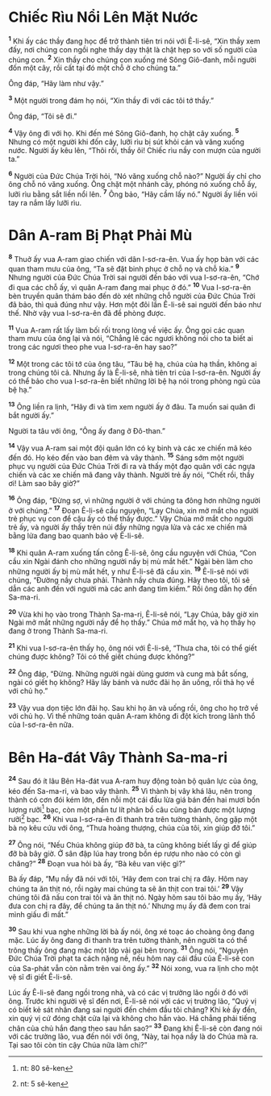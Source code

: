 # Chiếc Rìu Nổi Lên Mặt Nước
<sup><b>1</b></sup> Khi ấy các thầy đang học để trở thành tiên tri nói với Ê-li-sê, “Xin thầy xem đấy, nơi chúng con ngồi nghe thầy dạy thật là chật hẹp so với số người của chúng con. <sup><b>2</b></sup> Xin thầy cho chúng con xuống mé Sông Giô-đanh, mỗi người đốn một cây, rồi cất tại đó một chỗ ở cho chúng ta.”

Ông đáp, “Hãy làm như vậy.”

<sup><b>3</b></sup> Một người trong đám họ nói, “Xin thầy đi với các tôi tớ thầy.”

Ông đáp, “Tôi sẽ đi.”

<sup><b>4</b></sup> Vậy ông đi với họ. Khi đến mé Sông Giô-đanh, họ chặt cây xuống. <sup><b>5</b></sup> Nhưng có một người khi đốn cây, lưỡi rìu bị sút khỏi cán và văng xuống nước. Người ấy kêu lên, “Thôi rồi, thầy ôi! Chiếc rìu nầy con mượn của người ta.”

<sup><b>6</b></sup> Người của Ðức Chúa Trời hỏi, “Nó văng xuống chỗ nào?” Người ấy chỉ cho ông chỗ nó văng xuống. Ông chặt một nhánh cây, phóng nó xuống chỗ ấy, lưỡi rìu bằng sắt liền nổi lên. <sup><b>7</b></sup> Ông bảo, “Hãy cầm lấy nó.” Người ấy liền vói tay ra nắm lấy lưỡi rìu.

# Dân A-ram Bị Phạt Phải Mù
<sup><b>8</b></sup> Thuở ấy vua A-ram giao chiến với dân I-sơ-ra-ên. Vua ấy họp bàn với các quan tham mưu của ông, “Ta sẽ đặt binh phục ở chỗ nọ và chỗ kia.” <sup><b>9</b></sup> Nhưng người của Ðức Chúa Trời sai người đến báo với vua I-sơ-ra-ên, “Chớ đi qua các chỗ ấy, vì quân A-ram đang mai phục ở đó.” <sup><b>10</b></sup> Vua I-sơ-ra-ên bèn truyền quân thám báo đến dò xét những chỗ người của Ðức Chúa Trời đã bảo, thì quả đúng như vậy. Hơn một đôi lần Ê-li-sê sai người đến báo như thế. Nhờ vậy vua I-sơ-ra-ên đã đề phòng được.

<sup><b>11</b></sup> Vua A-ram rất lấy làm bối rối trong lòng về việc ấy. Ông gọi các quan tham mưu của ông lại và nói, “Chẳng lẽ các ngươi không nói cho ta biết ai trong các ngươi theo phe vua I-sơ-ra-ên hay sao?”

<sup><b>12</b></sup> Một trong các tôi tớ của ông tâu, “Tâu bệ hạ, chúa của hạ thần, không ai trong chúng tôi cả. Nhưng ấy là Ê-li-sê, nhà tiên tri của I-sơ-ra-ên. Người ấy có thể bảo cho vua I-sơ-ra-ên biết những lời bệ hạ nói trong phòng ngủ của bệ hạ.”

<sup><b>13</b></sup> Ông liền ra lịnh, “Hãy đi và tìm xem người ấy ở đâu. Ta muốn sai quân đi bắt người ấy.”

Người ta tâu với ông, “Ông ấy đang ở Ðô-than.”

<sup><b>14</b></sup> Vậy vua A-ram sai một đội quân lớn có kỵ binh và các xe chiến mã kéo đến đó. Họ kéo đến vào ban đêm và vây thành. <sup><b>15</b></sup> Sáng sớm một người phục vụ người của Ðức Chúa Trời đi ra và thấy một đạo quân với các ngựa chiến và các xe chiến mã đang vây thành. Người trẻ ấy nói, “Chết rồi, thầy ơi! Làm sao bây giờ?”

<sup><b>16</b></sup> Ông đáp, “Ðừng sợ, vì những người ở với chúng ta đông hơn những người ở với chúng.” <sup><b>17</b></sup> Ðoạn Ê-li-sê cầu nguyện, “Lạy Chúa, xin mở mắt cho người trẻ phục vụ con để cậu ấy có thể thấy được.” Vậy Chúa mở mắt cho người trẻ ấy, và người ấy thấy trên núi đầy những ngựa lửa và các xe chiến mã bằng lửa đang bao quanh bảo vệ Ê-li-sê.

<sup><b>18</b></sup> Khi quân A-ram xuống tấn công Ê-li-sê, ông cầu nguyện với Chúa, “Con cầu xin Ngài đánh cho những người nầy bị mù mắt hết.” Ngài bèn làm cho những người ấy bị mù mắt hết, y như Ê-li-sê đã cầu xin. <sup><b>19</b></sup> Ê-li-sê nói với chúng, “Ðường nầy chưa phải. Thành nầy chưa đúng. Hãy theo tôi, tôi sẽ dẫn các anh đến với người mà các anh đang tìm kiếm.” Rồi ông dẫn họ đến Sa-ma-ri.

<sup><b>20</b></sup> Vừa khi họ vào trong Thành Sa-ma-ri, Ê-li-sê nói, “Lạy Chúa, bây giờ xin Ngài mở mắt những người nầy để họ thấy.” Chúa mở mắt họ, và họ thấy họ đang ở trong Thành Sa-ma-ri.

<sup><b>21</b></sup> Khi vua I-sơ-ra-ên thấy họ, ông nói với Ê-li-sê, “Thưa cha, tôi có thể giết chúng được không? Tôi có thể giết chúng được không?”

<sup><b>22</b></sup> Ông đáp, “Ðừng. Những người ngài dùng gươm và cung mà bắt sống, ngài có giết họ không? Hãy lấy bánh và nước đãi họ ăn uống, rồi thả họ về với chủ họ.”

<sup><b>23</b></sup> Vậy vua dọn tiệc lớn đãi họ. Sau khi họ ăn và uống rồi, ông cho họ trở về với chủ họ. Vì thế những toán quân A-ram không đi đột kích trong lãnh thổ của I-sơ-ra-ên nữa.

# Bên Ha-đát Vây Thành Sa-ma-ri
<sup><b>24</b></sup> Sau đó ít lâu Bên Ha-đát vua A-ram huy động toàn bộ quân lực của ông, kéo đến Sa-ma-ri, và bao vây thành. <sup><b>25</b></sup> Vì thành bị vây khá lâu, nên trong thành có cơn đói kém lớn, đến nỗi một cái đầu lừa giá bán đến hai mươi bốn lượng rưỡi[^1-d9cefd64-c263-4bdf-b7c9-3a3477d777cc] bạc, còn một phần tư lít phân bồ câu cũng bán được một lượng rưỡi[^2-d9cefd64-c263-4bdf-b7c9-3a3477d777cc] bạc. <sup><b>26</b></sup> Khi vua I-sơ-ra-ên đi thanh tra trên tường thành, ông gặp một bà nọ kêu cứu với ông, “Thưa hoàng thượng, chúa của tôi, xin giúp đỡ tôi.”

<sup><b>27</b></sup> Ông nói, “Nếu Chúa không giúp đỡ bà, ta cũng không biết lấy gì để giúp đỡ bà bây giờ. Ở sân đập lúa hay trong bồn ép rượu nho nào có còn gì chăng?” <sup><b>28</b></sup> Ðoạn vua hỏi bà ấy, “Bà kêu van việc gì?”

Bà ấy đáp, “Mụ nầy đã nói với tôi, ‘Hãy đem con trai chị ra đây. Hôm nay chúng ta ăn thịt nó, rồi ngày mai chúng ta sẽ ăn thịt con trai tôi.’ <sup><b>29</b></sup> Vậy chúng tôi đã nấu con trai tôi và ăn thịt nó. Ngày hôm sau tôi bảo mụ ấy, ‘Hãy đưa con chị ra đây, để chúng ta ăn thịt nó.’ Nhưng mụ ấy đã đem con trai mình giấu đi mất.”

<sup><b>30</b></sup> Sau khi vua nghe những lời bà ấy nói, ông xé toạc áo choàng ông đang mặc. Lúc ấy ông đang đi thanh tra trên tường thành, nên người ta có thể trông thấy ông đang mặc một lớp vải gai bên trong. <sup><b>31</b></sup> Ông nói, “Nguyện Ðức Chúa Trời phạt ta cách nặng nề, nếu hôm nay cái đầu của Ê-li-sê con của Sa-phát vẫn còn nằm trên vai ông ấy.” <sup><b>32</b></sup> Nói xong, vua ra lịnh cho một vệ sĩ đi giết Ê-li-sê.

Lúc ấy Ê-li-sê đang ngồi trong nhà, và có các vị trưởng lão ngồi ở đó với ông. Trước khi người vệ sĩ đến nơi, Ê-li-sê nói với các vị trưởng lão, “Quý vị có biết kẻ sát nhân đang sai người đến chém đầu tôi chăng? Khi kẻ ấy đến, xin quý vị cứ đóng chặt cửa lại và không cho hắn vào. Há chẳng phải tiếng chân của chủ hắn đang theo sau hắn sao?” <sup><b>33</b></sup> Ðang khi Ê-li-sê còn đang nói với các trưởng lão, vua đến nói với ông, “Này, tai họa nầy là do Chúa mà ra. Tại sao tôi còn tin cậy Chúa nữa làm chi?”

[^1-d9cefd64-c263-4bdf-b7c9-3a3477d777cc]: nt: 80 sê-ken
[^2-d9cefd64-c263-4bdf-b7c9-3a3477d777cc]: nt: 5 sê-ken